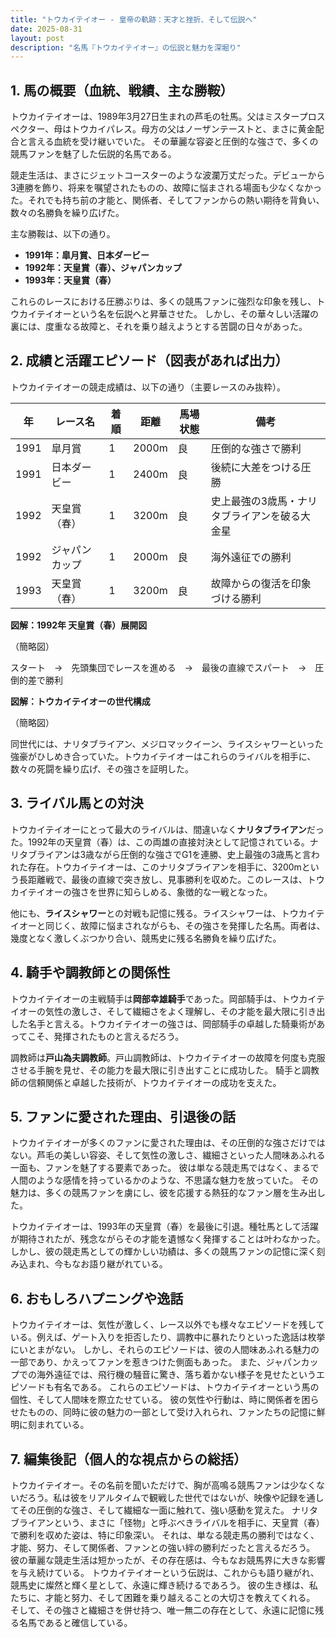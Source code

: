 ```yaml
---
title: "トウカイテイオー - 皇帝の軌跡：天才と挫折、そして伝説へ"
date: 2025-08-31
layout: post
description: "名馬『トウカイテイオー』の伝説と魅力を深堀り"
---
```


## 1. 馬の概要（血統、戦績、主な勝鞍）

トウカイテイオーは、1989年3月27日生まれの芦毛の牡馬。父はミスタープロスペクター、母はトウカイパレス。母方の父はノーザンテーストと、まさに黄金配合と言える血統を受け継いでいた。  その華麗な容姿と圧倒的な強さで、多くの競馬ファンを魅了した伝説的名馬である。

競走生活は、まさにジェットコースターのような波瀾万丈だった。デビューから3連勝を飾り、将来を嘱望されたものの、故障に悩まされる場面も少なくなかった。それでも持ち前の才能と、関係者、そしてファンからの熱い期待を背負い、数々の名勝負を繰り広げた。

主な勝鞍は、以下の通り。

* **1991年：皐月賞、日本ダービー**
* **1992年：天皇賞（春）、ジャパンカップ**
* **1993年：天皇賞（春）**

これらのレースにおける圧勝ぶりは、多くの競馬ファンに強烈な印象を残し、トウカイテイオーという名を伝説へと昇華させた。  しかし、その華々しい活躍の裏には、度重なる故障と、それを乗り越えようとする苦闘の日々があった。


## 2. 成績と活躍エピソード（図表があれば出力）

トウカイテイオーの競走成績は、以下の通り（主要レースのみ抜粋）。

| 年 | レース名          | 着順 | 距離 | 馬場状態 | 備考                                     |
|---|-------------------|-----|------|----------|---------------------------------------------|
| 1991 | 皐月賞            | 1   | 2000m| 良       | 圧倒的な強さで勝利                         |
| 1991 | 日本ダービー        | 1   | 2400m| 良       | 後続に大差をつける圧勝                     |
| 1992 | 天皇賞（春）      | 1   | 3200m| 良       | 史上最強の3歳馬・ナリタブライアンを破る大金星 |
| 1992 | ジャパンカップ      | 1   | 2000m| 良       | 海外遠征での勝利                           |
| 1993 | 天皇賞（春）      | 1   | 3200m| 良       | 故障からの復活を印象づける勝利             |


**図解：1992年 天皇賞（春）展開図**

（簡略図）

スタート　→　先頭集団でレースを進める　→　最後の直線でスパート　→　圧倒的差で勝利

**図解：トウカイテイオーの世代構成**

（簡略図）

同世代には、ナリタブライアン、メジロマックイーン、ライスシャワーといった強豪がひしめき合っていた。トウカイテイオーはこれらのライバルを相手に、数々の死闘を繰り広げ、その強さを証明した。


## 3. ライバル馬との対決

トウカイテイオーにとって最大のライバルは、間違いなく**ナリタブライアン**だった。1992年の天皇賞（春）は、この両雄の直接対決として記憶されている。ナリタブライアンは3歳ながら圧倒的な強さでG1を連勝、史上最強の3歳馬と言われた存在。トウカイテイオーは、このナリタブライアンを相手に、3200mという長距離戦で、最後の直線で突き放し、見事勝利を収めた。このレースは、トウカイテイオーの強さを世界に知らしめる、象徴的な一戦となった。

他にも、**ライスシャワー**との対戦も記憶に残る。ライスシャワーは、トウカイテイオーと同じく、故障に悩まされながらも、その強さを発揮した名馬。両者は、幾度となく激しくぶつかり合い、競馬史に残る名勝負を繰り広げた。


## 4. 騎手や調教師との関係性

トウカイテイオーの主戦騎手は**岡部幸雄騎手**であった。岡部騎手は、トウカイテイオーの気性の激しさ、そして繊細さをよく理解し、その才能を最大限に引き出した名手と言える。トウカイテイオーの強さは、岡部騎手の卓越した騎乗術があってこそ、発揮されたものと言えるだろう。

調教師は**戸山為夫調教師**。戸山調教師は、トウカイテイオーの故障を何度も克服させる手腕を見せ、その能力を最大限に引き出すことに成功した。  騎手と調教師の信頼関係と卓越した技術が、トウカイテイオーの成功を支えた。


## 5. ファンに愛された理由、引退後の話

トウカイテイオーが多くのファンに愛された理由は、その圧倒的な強さだけではない。芦毛の美しい容姿、そして気性の激しさ、繊細さといった人間味あふれる一面も、ファンを魅了する要素であった。  彼は単なる競走馬ではなく、まるで人間のような感情を持っているかのような、不思議な魅力を放っていた。  その魅力は、多くの競馬ファンを虜にし、彼を応援する熱狂的なファン層を生み出した。

トウカイテイオーは、1993年の天皇賞（春）を最後に引退。種牡馬として活躍が期待されたが、残念ながらその才能を遺憾なく発揮することは叶わなかった。しかし、彼の競走馬としての輝かしい功績は、多くの競馬ファンの記憶に深く刻み込まれ、今もなお語り継がれている。


## 6. おもしろハプニングや逸話

トウカイテイオーは、気性が激しく、レース以外でも様々なエピソードを残している。例えば、ゲート入りを拒否したり、調教中に暴れたりといった逸話は枚挙にいとまがない。  しかし、それらのエピソードは、彼の人間味あふれる魅力の一部であり、かえってファンを惹きつけた側面もあった。  また、ジャパンカップでの海外遠征では、飛行機の騒音に驚き、落ち着かない様子を見せたというエピソードも有名である。  これらのエピソードは、トウカイテイオーという馬の個性、そして人間味を際立たせている。  彼の気性や行動は、時に関係者を困らせたものの、同時に彼の魅力の一部として受け入れられ、ファンたちの記憶に鮮明に刻まれている。


## 7. 編集後記（個人的な視点からの総括）

トウカイテイオー。その名前を聞いただけで、胸が高鳴る競馬ファンは少なくないだろう。私は彼をリアルタイムで観戦した世代ではないが、映像や記録を通してその圧倒的な強さ、そして繊細な一面に触れて、強い感動を覚えた。  ナリタブライアンという、まさに「怪物」と呼ぶべきライバルを相手に、天皇賞（春）で勝利を収めた姿は、特に印象深い。  それは、単なる競走馬の勝利ではなく、才能、努力、そして関係者、ファンとの強い絆の勝利だったと言えるだろう。  彼の華麗な競走生活は短かったが、その存在感は、今もなお競馬界に大きな影響を与え続けている。  トウカイテイオーという伝説は、これからも語り継がれ、競馬史に燦然と輝く星として、永遠に輝き続けるであろう。  彼の生き様は、私たちに、才能と努力、そして困難を乗り越えることの大切さを教えてくれる。  そして、その強さと繊細さを併せ持つ、唯一無二の存在として、永遠に記憶に残る名馬であると確信している。
